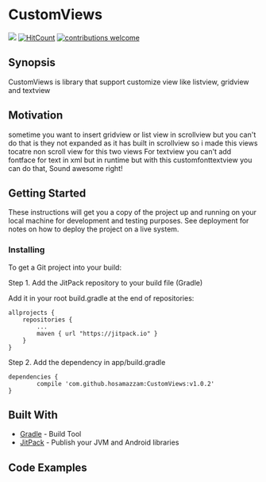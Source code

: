 # CustomViews
[![](https://jitpack.io/v/hosamazzam/CustomViews.svg)](https://jitpack.io/#hosamazzam/CustomViews)
[![HitCount](https://hitt.herokuapp.com/hosamazzam/CustomViews.svg)](https://github.com/hosamazzam/CustomViews)
[![contributions welcome](https://img.shields.io/badge/contributions-welcome-brightgreen.svg?style=flat)](https://github.com/hosamazzam/CustomViews/issues)
## Synopsis

CustomViews is library that support customize view like listview, gridview and textview

## Motivation

sometime you want to insert gridview or list view in scrollview but you can't do that is they not expanded as it has built in scrollview so i made this views tocatre non scroll view for this two views
For textview you can't add fontface for text in xml but in runtime but with this customfonttextview you can do that, Sound awesome right!

## Getting Started

These instructions will get you a copy of the project up and running on your local machine for development and testing purposes. See deployment for notes on how to deploy the project on a live system.

### Installing

To get a Git project into your build:

Step 1. Add the JitPack repository to your build file (Gradle)

Add it in your root build.gradle at the end of repositories:

	allprojects {
		repositories {
			...
			maven { url "https://jitpack.io" }
		}
	}
  
Step 2. Add the dependency in app/build.gradle

	dependencies {
	        compile 'com.github.hosamazzam:CustomViews:v1.0.2'
	}

## Built With

* [Gradle](https://gradle.org/) - Build Tool
* [JitPack](https://jitpack.io/) - Publish your JVM and Android libraries

## Code Examples

